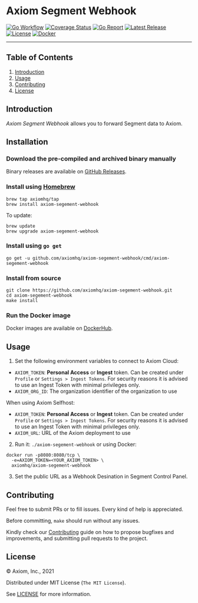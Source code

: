# Axiom Segment Webhook

[![Go Workflow][go_workflow_badge]][go_workflow]
[![Coverage Status][coverage_badge]][coverage]
[![Go Report][report_badge]][report]
[![Latest Release][release_badge]][release]
[![License][license_badge]][license]
[![Docker][docker_badge]][docker]

---

## Table of Contents

1. [Introduction](#introduction)
1. [Usage](#usage)
1. [Contributing](#contributing)
1. [License](#license)

## Introduction

_Axiom Segment Webhook_ allows you to forward Segment data to Axiom.

## Installation

### Download the pre-compiled and archived binary manually

Binary releases are available on [GitHub Releases][2].

  [2]: https://github.com/axiomhq/axiom-segement-webhook/releases/latest

### Install using [Homebrew](https://brew.sh)

```shell
brew tap axiomhq/tap
brew install axiom-segement-webhook
```

To update:

```shell
brew update
brew upgrade axiom-segement-webhook
```

### Install using `go get`

```shell
go get -u github.com/axiomhq/axiom-segement-webhook/cmd/axiom-segement-webhook
```

### Install from source

```shell
git clone https://github.com/axiomhq/axiom-segement-webhook.git
cd axiom-segement-webhook
make install
```

### Run the Docker image

Docker images are available on [DockerHub][docker].

## Usage

1. Set the following environment variables to connect to Axiom Cloud:

* `AXIOM_TOKEN`: **Personal Access** or **Ingest** token. Can be created under
  `Profile` or `Settings > Ingest Tokens`. For security reasons it is advised to
  use an Ingest Token with minimal privileges only.
* `AXIOM_ORG_ID`: The organization identifier of the organization to use

When using Axiom Selfhost:

* `AXIOM_TOKEN`: **Personal Access** or **Ingest** token. Can be created under
  `Profile` or `Settings > Ingest Tokens`. For security reasons it is advised to
  use an Ingest Token with minimal privileges only.
* `AXIOM_URL`: URL of the Axiom deployment to use

2. Run it: `./axiom-segement-webhook` or using Docker:

```shell
docker run -p8080:8080/tcp \
  -e=AXIOM_TOKEN=<YOUR_AXIOM_TOKEN> \
  axiomhq/axiom-segement-webhook
```

3. Set the public URL as a Webhook Desination in Segment Control Panel.

## Contributing

Feel free to submit PRs or to fill issues. Every kind of help is appreciated. 

Before committing, `make` should run without any issues.

Kindly check our [Contributing](Contributing.md) guide on how to propose
bugfixes and improvements, and submitting pull requests to the project.

## License

&copy; Axiom, Inc., 2021

Distributed under MIT License (`The MIT License`).

See [LICENSE](LICENSE) for more information.

<!-- Badges -->

[go_workflow]: https://github.com/axiomhq/axiom-segement-webhook/actions/workflows/push.yml
[go_workflow_badge]: https://img.shields.io/github/workflow/status/axiomhq/axiom-segement-webhook/Push?style=flat-square&ghcache=unused
[coverage]: https://codecov.io/gh/axiomhq/axiom-segement-webhook
[coverage_badge]: https://img.shields.io/codecov/c/github/axiomhq/axiom-segement-webhook.svg?style=flat-square&ghcache=unused
[report]: https://goreportcard.com/report/github.com/axiomhq/axiom-segement-webhook
[report_badge]: https://goreportcard.com/badge/github.com/axiomhq/axiom-segement-webhook?style=flat-square&ghcache=unused
[release]: https://github.com/axiomhq/axiom-segement-webhook/releases/latest
[release_badge]: https://img.shields.io/github/release/axiomhq/axiom-segement-webhook.svg?style=flat-square&ghcache=unused
[license]: https://opensource.org/licenses/MIT
[license_badge]: https://img.shields.io/github/license/axiomhq/axiom-segement-webhook.svg?color=blue&style=flat-square&ghcache=unused
[docker]: https://hub.docker.com/r/axiomhq/axiom-segement-webhook
[docker_badge]: https://img.shields.io/docker/pulls/axiomhq/axiom-segement-webhook.svg?style=flat-square&ghcache=unused
